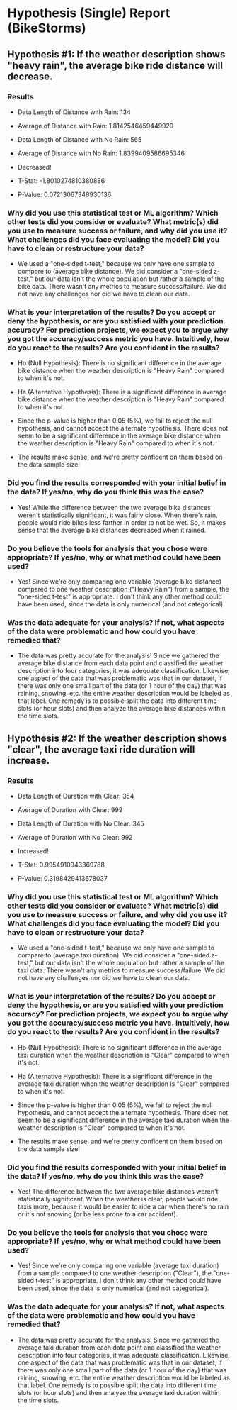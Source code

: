 # Hypothesis (Single) Report (BikeStorms)

## Hypothesis #1: If the weather description shows "heavy rain", the average bike ride distance will decrease.

### Results

-   Data Length of Distance with Rain: 134
-   Average of Distance with Rain: 1.8142546459449929

-   Data Length of Distance with No Rain: 565
-   Average of Distance with No Rain: 1.8399409586695346

-   Decreased!

-   T-Stat: -1.8010274810380886
-   P-Value: 0.07213067348930136

### Why did you use this statistical test or ML algorithm? Which other tests did you consider or evaluate? What metric(s) did you use to measure success or failure, and why did you use it? What challenges did you face evaluating the model? Did you have to clean or restructure your data?

-   We used a "one-sided t-test," because we only have one sample to compare to (average bike distance). We did consider a "one-sided z-test," but our data isn't the whole population but rather a sample of the bike data. There wasn't any metrics to measure success/failure. We did not have any challenges nor did we have to clean our data.

### What is your interpretation of the results? Do you accept or deny the hypothesis, or are you satisfied with your prediction accuracy? For prediction projects, we expect you to argue why you got the accuracy/success metric you have. Intuitively, how do you react to the results? Are you confident in the results?

-   Ho (Null Hypothesis): There is no significant difference in the average bike distance when the weather description is "Heavy Rain" compared to when it's not.
-   Ha (Alternative Hypothesis): There is a significant difference in average bike distance when the weather description is "Heavy Rain" compared to when it's not.

-   Since the p-value is higher than 0.05 (5%), we fail to reject the null hypothesis, and cannot accept the alternate hypothesis. There does not seem to be a significant difference in the average bike distance when the weather description is "Heavy Rain" compared to when it's not.
-   The results make sense, and we're pretty confident on them based on the data sample size!

### Did you find the results corresponded with your initial belief in the data? If yes/no, why do you think this was the case?

-   Yes! While the difference between the two average bike distances weren't statistically significant, it was fairly close. When there's rain, people would ride bikes less farther in order to not be wet. So, it makes sense that the average bike distances decreased when it rained.

### Do you believe the tools for analysis that you chose were appropriate? If yes/no, why or what method could have been used?

-   Yes! Since we're only comparing one variable (average bike distance) compared to one weather description ("Heavy Rain") from a sample, the "one-sided t-test" is appropriate. I don't think any other method could have been used, since the data is only numerical (and not categorical).

### Was the data adequate for your analysis? If not, what aspects of the data were problematic and how could you have remedied that?

-   The data was pretty accurate for the analysis! Since we gathered the average bike distance from each data point and classified the weather description into four categories, it was adequate classification. Likewise, one aspect of the data that was problematic was that in our dataset, if there was only one small part of the data (or 1 hour of the day) that was raining, snowing, etc. the entire weather description would be labeled as that label. One remedy is to possible split the data into different time slots (or hour slots) and then analyze the average bike distances within the time slots.

## Hypothesis #2: If the weather description shows "clear", the average taxi ride duration will increase.

### Results

-   Data Length of Duration with Clear: 354
-   Average of Duration with Clear: 999

-   Data Length of Duration with No Clear: 345
-   Average of Duration with No Clear: 992

-   Increased!

-   T-Stat: 0.9954910943369788
-   P-Value: 0.3198429413678037

### Why did you use this statistical test or ML algorithm? Which other tests did you consider or evaluate? What metric(s) did you use to measure success or failure, and why did you use it? What challenges did you face evaluating the model? Did you have to clean or restructure your data?

-   We used a "one-sided t-test," because we only have one sample to compare to (average taxi duration). We did consider a "one-sided z-test," but our data isn't the whole population but rather a sample of the taxi data. There wasn't any metrics to measure success/failure. We did not have any challenges nor did we have to clean our data.

### What is your interpretation of the results? Do you accept or deny the hypothesis, or are you satisfied with your prediction accuracy? For prediction projects, we expect you to argue why you got the accuracy/success metric you have. Intuitively, how do you react to the results? Are you confident in the results?

-   Ho (Null Hypothesis): There is no significant difference in the average taxi duration when the weather description is "Clear" compared to when it's not.
-   Ha (Alternative Hypothesis): There is a significant difference in the average taxi duration when the weather description is "Clear" compared to when it's not.

-   Since the p-value is higher than 0.05 (5%), we fail to reject the null hypothesis, and cannot accept the alternate hypothesis. There does not seem to be a significant difference in the average taxi duration when the weather description is "Clear" compared to when it's not.
-   The results make sense, and we're pretty confident on them based on the data sample size!

### Did you find the results corresponded with your initial belief in the data? If yes/no, why do you think this was the case?

-   Yes! The difference between the two average bike distances weren't statistically significant. When the weather is clear, people would ride taxis more, because it would be easier to ride a car when there's no rain or it's not snowing (or be less prone to a car accident).

### Do you believe the tools for analysis that you chose were appropriate? If yes/no, why or what method could have been used?

-   Yes! Since we're only comparing one variable (average taxi duration) from a sample compared to one weather description ("Clear"), the "one-sided t-test" is appropriate. I don't think any other method could have been used, since the data is only numerical (and not categorical).

### Was the data adequate for your analysis? If not, what aspects of the data were problematic and how could you have remedied that?

-   The data was pretty accurate for the analysis! Since we gathered the average taxi duration from each data point and classified the weather description into four categories, it was adequate classification. Likewise, one aspect of the data that was problematic was that in our dataset, if there was only one small part of the data (or 1 hour of the day) that was raining, snowing, etc. the entire weather description would be labeled as that label. One remedy is to possible split the data into different time slots (or hour slots) and then analyze the average taxi duration within the time slots.
